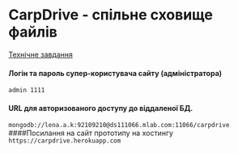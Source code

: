 # СarpDrive - спільне сховище файлів #
[Технічне завдання](https://docs.google.com/document/d/19HDdyAnEgTRB9XKScmjioRutpr2zdn_rZiL4m8r2EGA/edit#)
#### Логін та пароль супер-користувача сайту (адміністратора)
`admin 1111`
#### URL для авторизованого доступу до віддаленої БД.
`mongodb://lena.a.k:92109210@ds111066.mlab.com:11066/carpdrive`
####Посилання на сайт прототипу на хостингу
`https://carpdrive.herokuapp.com`